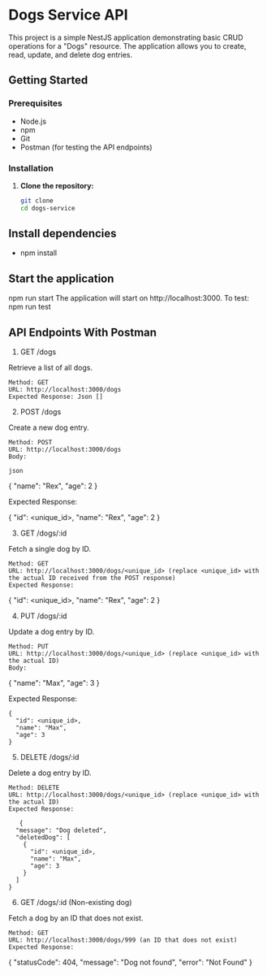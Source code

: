 # Dogs Service API

This project is a simple NestJS application demonstrating basic CRUD operations for a "Dogs" resource. The application allows you to create, read, update, and delete dog entries.

## Getting Started

### Prerequisites

- Node.js
- npm
- Git
- Postman (for testing the API endpoints)

### Installation

1. **Clone the repository:**
   ```sh
   git clone 
   cd dogs-service
## Install dependencies
- npm install
## Start the application
npm run start
The application will start on http://localhost:3000.
To test: npm run test

## API Endpoints With Postman
1. GET /dogs

Retrieve a list of all dogs.

    Method: GET
    URL: http://localhost:3000/dogs
    Expected Response: Json []
    
2. POST /dogs

Create a new dog entry.

    Method: POST
    URL: http://localhost:3000/dogs
    Body:

    json
{
  "name": "Rex",
  "age": 2
}

Expected Response:

{
  "id": <unique_id>,
  "name": "Rex",
  "age": 2
}

3. GET /dogs/:id

Fetch a single dog by ID.

    Method: GET
    URL: http://localhost:3000/dogs/<unique_id> (replace <unique_id> with the actual ID received from the POST response)
    Expected Response:
{
  "id": <unique_id>,
  "name": "Rex",
  "age": 2
}

4. PUT /dogs/:id

Update a dog entry by ID.

    Method: PUT
    URL: http://localhost:3000/dogs/<unique_id> (replace <unique_id> with the actual ID)
    Body:

{
  "name": "Max",
  "age": 3
}

Expected Response:

    {
      "id": <unique_id>,
      "name": "Max",
      "age": 3
    }

5. DELETE /dogs/:id

Delete a dog entry by ID.

    Method: DELETE
    URL: http://localhost:3000/dogs/<unique_id> (replace <unique_id> with the actual ID)
    Expected Response:

       {
      "message": "Dog deleted",
      "deletedDog": [
        {
          "id": <unique_id>,
          "name": "Max",
          "age": 3
        }
      ]
    }

6. GET /dogs/:id (Non-existing dog)

Fetch a dog by an ID that does not exist.

    Method: GET
    URL: http://localhost:3000/dogs/999 (an ID that does not exist)
    Expected Response:

{
  "statusCode": 404,
  "message": "Dog not found",
  "error": "Not Found"
}
